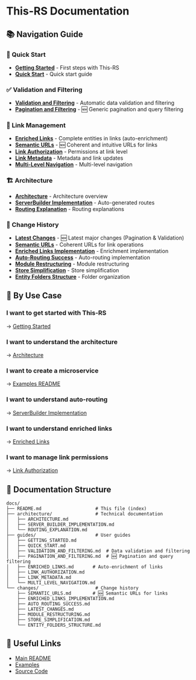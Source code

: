 # This-RS Documentation

## 📚 Navigation Guide

### 🚀 Quick Start

- **[Getting Started](guides/GETTING_STARTED.md)** - First steps with This-RS
- **[Quick Start](guides/QUICK_START.md)** - Quick start guide

### ✅ Validation and Filtering

- **[Validation and Filtering](guides/VALIDATION_AND_FILTERING.md)** - Automatic data validation and filtering
- **[Pagination and Filtering](guides/PAGINATION_AND_FILTERING.md)** - 🆕 Generic pagination and query filtering

### 🔗 Link Management

- **[Enriched Links](guides/ENRICHED_LINKS.md)** - Complete entities in links (auto-enrichment)
- **[Semantic URLs](changes/SEMANTIC_URLS.md)** - 🆕 Coherent and intuitive URLs for links
- **[Link Authorization](guides/LINK_AUTHORIZATION.md)** - Permissions at link level
- **[Link Metadata](guides/LINK_METADATA.md)** - Metadata and link updates
- **[Multi-Level Navigation](guides/MULTI_LEVEL_NAVIGATION.md)** - Multi-level navigation

### 🏗️ Architecture

- **[Architecture](architecture/ARCHITECTURE.md)** - Architecture overview
- **[ServerBuilder Implementation](architecture/SERVER_BUILDER_IMPLEMENTATION.md)** - Auto-generated routes
- **[Routing Explanation](architecture/ROUTING_EXPLANATION.md)** - Routing explanations

### 📝 Change History

- **[Latest Changes](changes/LATEST_CHANGES.md)** - 🆕 Latest major changes (Pagination & Validation)
- **[Semantic URLs](changes/SEMANTIC_URLS.md)** - Coherent URLs for link operations
- **[Enriched Links Implementation](changes/ENRICHED_LINKS_IMPLEMENTATION.md)** - Enrichment implementation
- **[Auto-Routing Success](changes/AUTO_ROUTING_SUCCESS.md)** - Auto-routing implementation
- **[Module Restructuring](changes/MODULE_RESTRUCTURING.md)** - Module restructuring
- **[Store Simplification](changes/STORE_SIMPLIFICATION.md)** - Store simplification
- **[Entity Folders Structure](changes/ENTITY_FOLDERS_STRUCTURE.md)** - Folder organization

## 🎯 By Use Case

### I want to get started with This-RS
→ [Getting Started](guides/GETTING_STARTED.md)

### I want to understand the architecture
→ [Architecture](architecture/ARCHITECTURE.md)

### I want to create a microservice
→ [Examples README](../examples/microservice/README.md)

### I want to understand auto-routing
→ [ServerBuilder Implementation](architecture/SERVER_BUILDER_IMPLEMENTATION.md)

### I want to understand enriched links
→ [Enriched Links](guides/ENRICHED_LINKS.md)

### I want to manage link permissions
→ [Link Authorization](guides/LINK_AUTHORIZATION.md)

## 📂 Documentation Structure

```
docs/
├── README.md                    # This file (index)
├── architecture/                # Technical documentation
│   ├── ARCHITECTURE.md
│   ├── SERVER_BUILDER_IMPLEMENTATION.md
│   └── ROUTING_EXPLANATION.md
├── guides/                      # User guides
│   ├── GETTING_STARTED.md
│   ├── QUICK_START.md
│   ├── VALIDATION_AND_FILTERING.md  # Data validation and filtering
│   ├── PAGINATION_AND_FILTERING.md  # 🆕 Pagination and query filtering
│   ├── ENRICHED_LINKS.md       # Auto-enrichment of links
│   ├── LINK_AUTHORIZATION.md
│   ├── LINK_METADATA.md
│   └── MULTI_LEVEL_NAVIGATION.md
└── changes/                     # Change history
    ├── SEMANTIC_URLS.md        # 🆕 Semantic URLs for links
    ├── ENRICHED_LINKS_IMPLEMENTATION.md
    ├── AUTO_ROUTING_SUCCESS.md
    ├── LATEST_CHANGES.md
    ├── MODULE_RESTRUCTURING.md
    ├── STORE_SIMPLIFICATION.md
    └── ENTITY_FOLDERS_STRUCTURE.md
```

## 🔗 Useful Links

- [Main README](../README.md)
- [Examples](../examples/)
- [Source Code](../src/)
